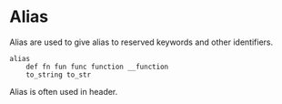 # Alias

Alias are used to give alias to reserved keywords and other identifiers.

```stick
alias
    def fn fun func function __function
    to_string to_str
```

Alias is often used in header.
